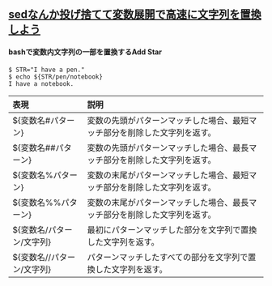 ## [sedなんか投げ捨てて変数展開で高速に文字列を置換しよう](https://qiita.com/yumetodo/items/3665e343c8063f56ab6a)

#### bashで変数内文字列の一部を置換するAdd Star
```
$ STR="I have a pen."
$ echo ${STR/pen/notebook}
I have a notebook.
```

|表現|説明|
|:--|:--|
|${変数名#パターン}|変数の先頭がパターンマッチした場合、最短マッチ部分を削除した文字列を返す。|
|${変数名##パターン}|変数の先頭がパターンマッチした場合、最長マッチ部分を削除した文字列を返す。|
|${変数名%パターン}|変数の末尾がパターンマッチした場合、最短マッチ部分を削除した文字列を返す。|
|${変数名%%パターン}|変数の末尾がパターンマッチした場合、最長マッチ部分を削除した文字列を返す。|
|${変数名/パターン/文字列}|最初にパターンマッチした部分を文字列で置換した文字列を返す。|
|${変数名//パターン/文字列}|パターンマッチしたすべての部分を文字列で置換した文字列を返す。|
